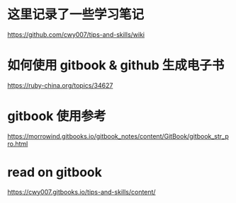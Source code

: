 # 这里记录了一些学习笔记
https://github.com/cwy007/tips-and-skills/wiki

# 如何使用 gitbook & github 生成电子书
https://ruby-china.org/topics/34627

# gitbook 使用参考
https://morrowind.gitbooks.io/gitbook_notes/content/GitBook/gitbook_str_pro.html

# read on gitbook
https://cwy007.gitbooks.io/tips-and-skills/content/
